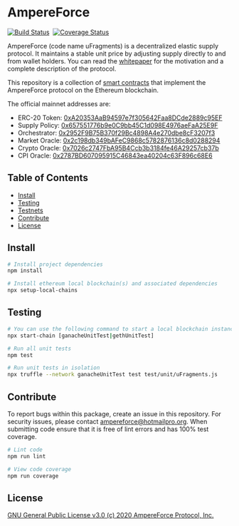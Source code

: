 # AmpereForce

[![Build Status](https://travis-ci.com/ampleforth/uFragments.svg?token=xxNsLhLrTiyG3pc78i5v&branch=master)](https://travis-ci.com/ampleforth/uFragments)&nbsp;&nbsp;[![Coverage Status](https://coveralls.io/repos/github/frgprotocol/uFragments/badge.svg?branch=master&t=GiWi8p)](https://coveralls.io/github/frgprotocol/uFragments?branch=master)

AmpereForce (code name uFragments) is a decentralized elastic supply protocol. It maintains a stable unit price by adjusting supply directly to and from wallet holders. You can read the [whitepaper](https://medium.com/ampereforce/introduction-to-ampereforce-5e3624da4143) for the motivation and a complete description of the protocol.

This repository is a collection of [smart contracts](http://ampereforce.com) that implement the AmpereForce protocol on the Ethereum blockchain.

The official mainnet addresses are:
- ERC-20 Token: [0xA20353AaB94597e7f305642Faa8DCde2889c95EF](https://etherscan.io/token/0xA20353AaB94597e7f305642Faa8DCde2889c95EF)
- Supply Policy: [0x657551776b9e0C9bb45C1d098E4976aeFaA25E9F](https://etherscan.io/address/0x657551776b9e0C9bb45C1d098E4976aeFaA25E9F)
- Orchestrator: [0x2952F9B75B370f29Bc4898A4e270dbe8cF3207f3](https://etherscan.io/address/0x2952F9B75B370f29Bc4898A4e270dbe8cF3207f3)
- Market Oracle: [0x2c198db349bAFeC9868c5782876136c8d0288294](https://etherscan.io/address/0x2c198db349bAFeC9868c5782876136c8d0288294)
- Crypto Oracle: [0x7026c2747FbA95B4Ccb3b3184fe46A29257cb37b](https://etherscan.io/address/0x7026c2747FbA95B4Ccb3b3184fe46A29257cb37b)
- CPI Oracle: [0x2787BD607095915C46843ea40204c63F896c68E6](https://etherscan.io/address/0x2787BD607095915C46843ea40204c63F896c68E6)

## Table of Contents

- [Install](#install)
- [Testing](#testing)
- [Testnets](#testnets)
- [Contribute](#contribute)
- [License](#license)


## Install

```bash
# Install project dependencies
npm install

# Install ethereum local blockchain(s) and associated dependencies
npx setup-local-chains
```

## Testing

``` bash
# You can use the following command to start a local blockchain instance
npx start-chain [ganacheUnitTest|gethUnitTest]

# Run all unit tests
npm test

# Run unit tests in isolation
npx truffle --network ganacheUnitTest test test/unit/uFragments.js
```

## Contribute

To report bugs within this package, create an issue in this repository.
For security issues, please contact ampereforce@hotmailpro.org.
When submitting code ensure that it is free of lint errors and has 100% test coverage.

``` bash
# Lint code
npm run lint

# View code coverage
npm run coverage
```

## License

[GNU General Public License v3.0 (c) 2020 AmpereForce Protocol, Inc.](./LICENSE)
